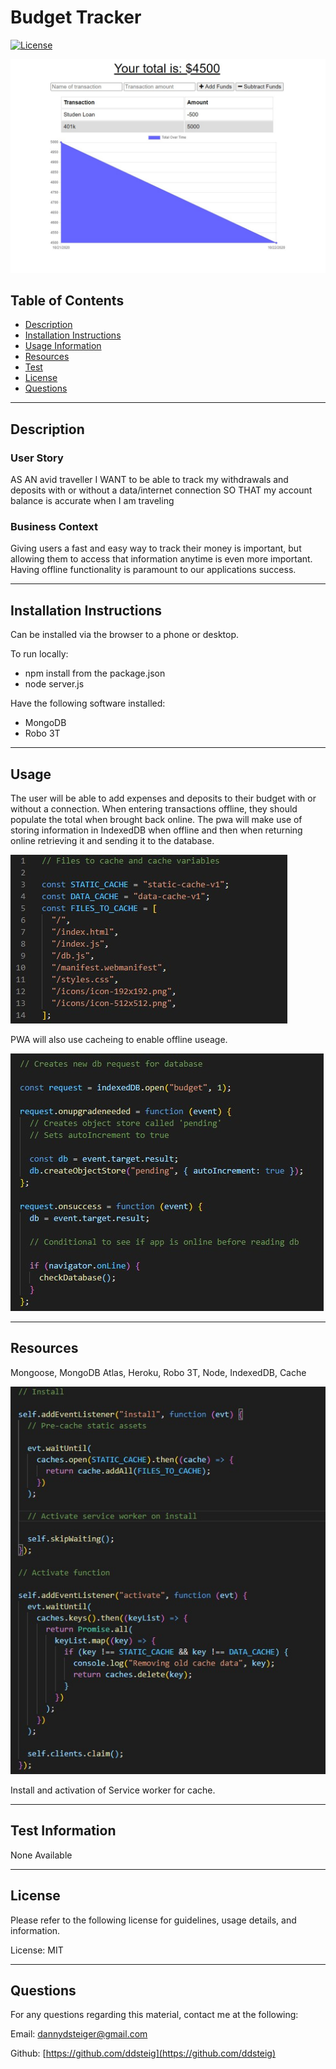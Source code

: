 
  
  # Budget Tracker

  [![License](https://img.shields.io/badge/License-MIT-blue.svg)](https://opensource.org/licenses/MIT)

 ![Budget](https://github.com/ddsteig/budget-tracker/blob/main/imgs/budget.jpg "Budget")

  ## Table of Contents
  - [Description](#description)
  - [Installation Instructions](#install)
  - [Usage Information](#usage)
  - [Resources](#resources)
  - [Test](#test)
  - [License](#license)
  - [Questions](#questions)
  
  <hr>
  
  ## Description <a name="description"></a>
  
  ### User Story

  AS AN avid traveller
  I WANT to be able to track my withdrawals and deposits with or without a data/internet connection
  SO THAT my account balance is accurate when I am traveling

  ### Business Context

  Giving users a fast and easy way to track their money is important, but allowing them to access that information anytime is even more important. Having offline functionality is paramount to our applications success.

  
  <hr>
  
  ## Installation Instructions <a name="install"></a>
  
  Can be installed via the browser to a phone or desktop.
  
  To run locally:
   * npm install from the package.json
   * node server.js

  Have the following software installed:
   * MongoDB
   * Robo 3T    
  
  <hr>
  
  ## Usage <a name="usage"></a>
  
  The user will be able to add expenses and deposits to their budget with or without a connection. When entering transactions offline, they should populate the total when brought back online. The pwa will make use of storing information in IndexedDB when offline and then when returning online retrieving it and sending it to the database.

   ![Cache](https://github.com/ddsteig/budget-tracker/blob/main/imgs/cache.jpg "Cache")

  PWA will also use cacheing to enable offline useage.
  
   ![IndexedDB](https://github.com/ddsteig/budget-tracker/blob/main/imgs/db.jpg "IndexedDB")

  <hr>
  
  ## Resources <a name="resources"></a>
  
  Mongoose, MongoDB Atlas, Heroku, Robo 3T, Node, IndexedDB, Cache

  ![Cache](https://github.com/ddsteig/budget-tracker/blob/main/imgs/cache2.jpg "Cache")

  Install and activation of Service worker for cache.

  <hr>
  
  ## Test Information <a name="test"></a>
  
  None Available
  
  <hr>
  
  ## License <a name="license"></a>
  
  Please refer to the following license for guidelines, usage details, and information.
  
  License: MIT
  
  <hr>
  
  ## Questions <a name="questions"></a>
  
  For any questions regarding this material, contact me at the following:
  
  Email: dannydsteiger@gmail.com
  
  Github: [https://github.com/ddsteig](https://github.com/ddsteig)
  
  